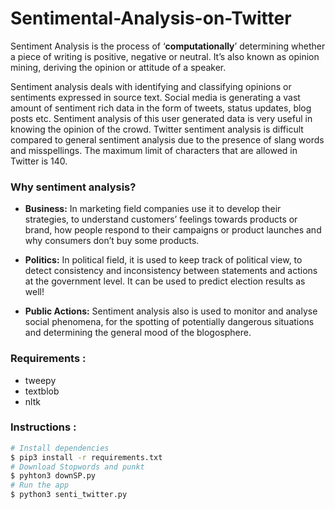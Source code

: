 # Sentimental-Analysis-on-Twitter

Sentiment Analysis is the process of ‘**computationally**’ determining whether a piece of writing is positive, negative or neutral. It’s also known as opinion mining, deriving the opinion or attitude of a speaker.

Sentiment analysis deals with identifying and classifying opinions or sentiments expressed in source text. Social media is generating a vast amount of sentiment rich data in the form of tweets, status updates, blog posts etc. Sentiment analysis of this user generated data is very useful in knowing the opinion of the crowd. Twitter sentiment analysis is difficult compared to general sentiment analysis due to the presence of slang words and misspellings. The maximum limit of characters that are allowed in Twitter is 140.

### Why sentiment analysis?

* **Business:** In marketing field companies use it to develop their strategies, to understand customers’ feelings towards products or brand, how people respond to their campaigns or product launches and why consumers don’t buy some
products.

* **Politics:** In political field, it is used to keep track of political view, to detect consistency and inconsistency between statements and actions at the government level. It can be used to predict election results as well!

* **Public Actions:** Sentiment analysis also is used to monitor and analyse social phenomena, for the spotting of potentially dangerous situations and determining the general mood of the blogosphere.

### Requirements :
* tweepy
* textblob
* nltk


### Instructions :
```sh
# Install dependencies
$ pip3 install -r requirements.txt
# Download Stopwords and punkt
$ pyhton3 downSP.py
# Run the app
$ python3 senti_twitter.py

```

